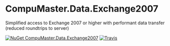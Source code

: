 # CompuMaster.Data.Exchange2007
Simplified access to Exchange 2007 or higher with performant data transfer (reduced roundtrips to server)

[![NuGet CompuMaster.Data.Exchange2007](https://img.shields.io/nuget/v/CompuMaster.Data.Exchange2007.svg?label=NuGet%20CM.Data.Exchange2007)](https://www.nuget.org/packages/CompuMaster.Data.Exchange2007/) [![Travis](https://img.shields.io/travis/CompuMasterGmbH/CompuMaster.Data.Exchange2007.svg?label=Build%20with%20Mono)](https://travis-ci.org/CompuMasterGmbH/CompuMaster.Data.Exchange2007/)
